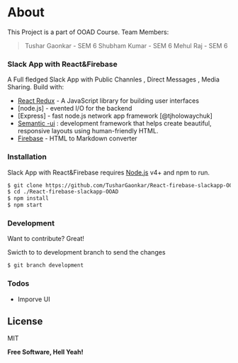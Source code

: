 



# About 

This Project is a part of OOAD Course.
Team Members:

> Tushar Gaonkar - SEM 6
> Shubham Kumar - SEM 6
> Mehul Raj - SEM 6


### Slack App with React&Firebase

A Full fledged Slack App with Public Channles , Direct  Messages , Media Sharing.
Build with:

* [React Redux](https://reactjs.org/) - A JavaScript library for building user interfaces
* [node.js] - evented I/O for the backend
* [Express] - fast node.js network app framework [@tjholowaychuk]
* [Semantic -ui](https://semantic-ui.com/) : development framework that helps create beautiful, responsive layouts using human-friendly HTML.
* [Firebase](https://breakdance.github.io/breakdance/) - HTML to Markdown converter


### Installation

 Slack App with React&Firebase requires [Node.js](https://nodejs.org/) v4+ and npm to run.



```sh
$ git clone https://github.com/TusharGaonkar/React-firebase-slackapp-OOAD-.git
$ cd ./React-firebase-slackapp-OOAD
$ npm install 
$ npm start 
```



### Development

Want to contribute? Great!



Swicth to to development branch to send the changes 


```sh
$ git branch development 
```




### Todos

 - Imporve UI 
 

License
----

MIT


**Free Software, Hell Yeah!**

[//]: # (These are reference links used in the body of this note and get stripped out when the markdown processor does its job. There is no need to format nicely because it shouldn't be seen. Thanks SO - http://stackoverflow.com/questions/4823468/store-comments-in-markdown-syntax)

